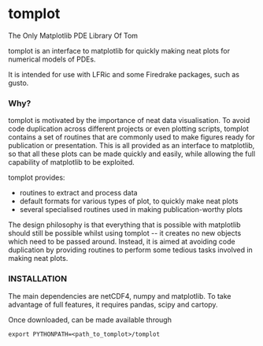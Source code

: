 # tomplot
The Only Matplotlib PDE Library Of Tom

tomplot is an interface to matplotlib for quickly making neat plots for
numerical models of PDEs.

It is intended for use with LFRic and some Firedrake packages, such as gusto.

### Why?

tomplot is motivated by the importance of neat data visualisation. To avoid code
duplication across different projects or even plotting scripts, tomplot contains
a set of routines that are commonly used to make figures ready for publication
or presentation. This is all provided as an interface to matplotlib, so that all
these plots can be made quickly and easily, while allowing the full capability
of matplotlib to be exploited.

tomplot provides:
- routines to extract and process data
- default formats for various types of plot, to quickly make neat plots
- several specialised routines used in making publication-worthy plots

The design philosophy is that everything that is possible with matplotlib should still be possible whilst using tomplot -- it creates no new objects which need to be passed around. Instead, it is aimed at avoiding code duplication by providing routines to perform some tedious tasks involved in making neat plots.

### INSTALLATION

The main dependencies are netCDF4, numpy and matplotlib. To take advantage of
full features, it requires pandas, scipy and cartopy.

Once downloaded, can be made available through
```
export PYTHONPATH=<path_to_tomplot>/tomplot
```
